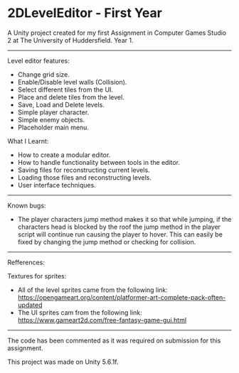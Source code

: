 # 2DLevelEditor - First Year

A Unity project created for my first Assignment in Computer Games Studio 2 at The University of Huddersfield. Year 1.

---------------------------------------------

Level editor features:

- Change grid size.
- Enable/Disable level walls (Collision).
- Select different tiles from the UI.
- Place and delete tiles from the level.
- Save, Load and Delete levels.
- Simple player character.
- Simple enemy objects.
- Placeholder main menu.

What I Learnt:

- How to create a modular editor.
- How to handle functionality between tools in the editor.
- Saving files for reconstructing current levels.
- Loading those files and reconstructing levels.
- User interface techniques.

---------------------------------------------

Known bugs:

- The player characters jump method makes it so that while jumping, if the characters head is blocked by the roof the jump method in the player script will continue run causing the player to hover. This can easily be fixed by changing the jump method or checking for collision.

---------------------------------------------

Refferences:

Textures for sprites:

- All of the level sprites came from the following link: https://opengameart.org/content/platformer-art-complete-pack-often-updated
- The UI sprites cam from the following link: https://www.gameart2d.com/free-fantasy-game-gui.html

---------------------------------------------

The code has been commented as it was required on submission for this assignment.

This project was made on Unity 5.6.1f.
